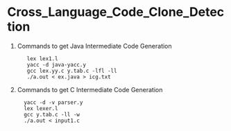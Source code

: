 # Cross_Language_Code_Clone_Detection

1. Commands to get Java Intermediate Code Generation
   ```
      lex lex1.l
      yacc -d java-yacc.y
      gcc lex.yy.c y.tab.c -lfl -ll 
      ./a.out < ex.java > icg.txt
    ```
  
2. Commands to get C Intermediate Code Generation
    ```
      yacc -d -v parser.y
      lex lexer.l
      gcc y.tab.c -ll -w
      ./a.out < input1.c
    ```
